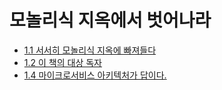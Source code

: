 # 모놀리식 지옥에서 벗어나라

-   [1.1 서서히 모놀리식 지옥에 빠져들다](https://github.com/oereo/TIL/blob/main/MicroServicePattern/1.%EB%AA%A8%EB%86%80%EB%A6%AC%EC%8B%9D_%EC%A7%80%EC%98%A5%EC%97%90%EC%84%9C_%EB%B2%97%EC%96%B4%EB%82%98%EB%9D%BC/1.1_%EC%84%9C%EC%84%9C%ED%9E%88_%EB%AA%A8%EB%86%80%EB%A6%AC%EC%8B%9D_%EC%A7%80%EC%98%A5%EC%97%90_%EB%B9%A0%EC%A0%B8%EB%93%A4%EB%8B%A4.md)
-   [1.2 이 책의 대상 독자](https://github.com/oereo/TIL/blob/main/MicroServicePattern/1.%EB%AA%A8%EB%86%80%EB%A6%AC%EC%8B%9D_%EC%A7%80%EC%98%A5%EC%97%90%EC%84%9C_%EB%B2%97%EC%96%B4%EB%82%98%EB%9D%BC/1.2_%EC%9D%B4_%EC%B1%85%EC%9D%98_%EB%8C%80%EC%83%81_%EB%8F%85%EC%9E%90.md)
-   [1.4 마이크로서비스 아키텍처가 답이다.](https://github.com/oereo/TIL/blob/main/MicroServicePattern/1.%EB%AA%A8%EB%86%80%EB%A6%AC%EC%8B%9D_%EC%A7%80%EC%98%A5%EC%97%90%EC%84%9C_%EB%B2%97%EC%96%B4%EB%82%98%EB%9D%BC/1.4_%EB%A7%88%EC%9D%B4%ED%81%AC%EB%A1%9C%EC%84%9C%EB%B9%84%EC%8A%A4_%EC%95%84%ED%82%A4%ED%85%8D%EC%B3%90%EA%B0%80_%EB%8B%B5%EC%9D%B4%EB%8B%A4.md)
